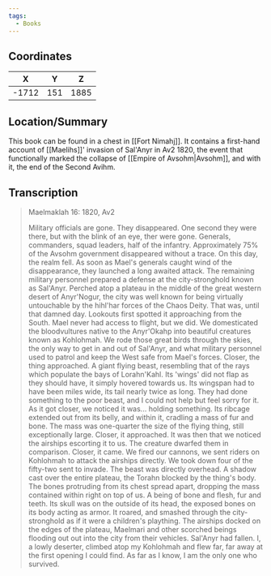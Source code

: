 ```yaml
---
tags:
  - Books
---
```


## Coordinates
| **X** | **Y** | **Z** |
| :---: | :---: | :---: |
| -1712 |  151  | 1885  |

## Location/Summary
This book can be found in a chest in [[Fort Nimahj]]. It contains a first-hand account of [[Maelihs]]' invasion of Sal'Anyr in Av2 1820, the event that functionally marked the collapse of [[Empire of Avsohm|Avsohm]], and with it, the end of the Second Avihm.

## Transcription
> Maelmaklah 16: 1820, Av2
>
> Military officials are gone. They disappeared. One second they were there, but with the blink of an eye, ther were gone. Generals, commanders, squad leaders, half of the infantry. Approximately 75% of the Avsohm government disappeared without a trace. On this day, the realm fell. As soon as Mael's generals caught wind of the disappearance, they launched a long awaited attack. The remaining military personnel prepared a defense at the city-stronghold known as Sal'Anyr. Perched atop a plateau in the middle of the great western desert of Anyr'Nogur, the city was well known for being virtually untouchable by the hihl'har forces of the Chaos Deity. That was, until that damned day. Lookouts first spotted it approaching from the South. Mael never had access to flight, but we did. We domesticated the bloodvultures native to the Anyr'Okahp into beautiful creatures known as Kohlohmah. We rode those great birds through the skies, the only way to get in and out of Sal'Anyr, and what military personnel used to patrol and keep the West safe from Mael's forces. Closer, the thing approached. A giant flying beast, resembling that of the rays which populate the bays of Lorahn'Kahl. Its 'wings' did not flap as they should have, it simply hovered towards us. Its wingspan had to have been miles wide, its tail nearly twice as long. They had done something to the poor beast, and I could not help but feel sorry for it. As it got closer, we noticed it was... holding something. Its ribcage extended out from its belly, and within it, cradling a mass of fur and bone. The mass was one-quarter the size of the flying thing, still exceptionally large. Closer, it approached. It was then that we noticed the airships escorting it to us. The creature dwarfed them in comparison. Closer, it came. We fired our cannons, we sent riders on Kohlohmah to attack the airships directly. We took down four of the fifty-two sent to invade. The beast was directly overhead. A shadow cast over the entire plateau, the Torahn blocked by the thing's body. The bones protruding from its chest spread apart, dropping the mass contained within right on top of us. A being of bone and flesh, fur and teeth. Its skull was on the outside of its head, the exposed bones on its body acting as armor. It roared, and smashed through the city-stronghold as if it were a children's plaything. The airships docked on the edges of the plateau, Maelmari and other scorched beings flooding out out into the city from their vehicles. Sal'Anyr had fallen. I, a lowly deserter, climbed atop my Kohlohmah and flew far, far away at the first opening I could find. As far as I know, I am the only one who survived.
